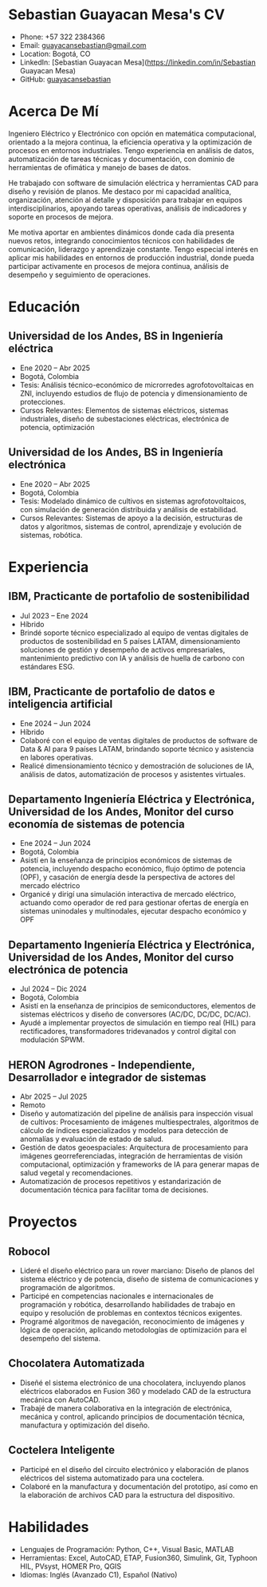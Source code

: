 # Sebastian Guayacan Mesa's CV

- Phone: +57 322 2384366
- Email: [guayacansebastian@gmail.com](mailto:guayacansebastian@gmail.com)
- Location: Bogotá, CO
- LinkedIn: [Sebastian Guayacan Mesa](https://linkedin.com/in/Sebastian Guayacan Mesa)
- GitHub: [guayacansebastian](https://github.com/guayacansebastian)


# Acerca De Mí

Ingeniero Eléctrico y Electrónico con opción en matemática computacional, orientado a la mejora continua, la eficiencia operativa y la optimización de procesos en entornos industriales. Tengo experiencia en análisis de datos, automatización de tareas técnicas y documentación, con dominio de herramientas de ofimática y manejo de bases de datos.

He trabajado con software de simulación eléctrica y herramientas CAD para diseño y revisión de planos. Me destaco por mi capacidad analítica, organización, atención al detalle y disposición para trabajar en equipos interdisciplinarios, apoyando tareas operativas, análisis de indicadores y soporte en procesos de mejora.

Me motiva aportar en ambientes dinámicos donde cada día presenta nuevos retos, integrando conocimientos técnicos con habilidades de comunicación, liderazgo y aprendizaje constante. Tengo especial interés en aplicar mis habilidades en entornos de producción industrial, donde pueda participar activamente en procesos de mejora continua, análisis de desempeño y seguimiento de operaciones.

# Educación

## Universidad de los Andes, BS in Ingeniería eléctrica

- Ene 2020 – Abr 2025
- Bogotá, Colombia
- Tesis: Análisis técnico-económico de microrredes agrofotovoltaicas en ZNI, incluyendo estudios de flujo de potencia y dimensionamiento de protecciones.
- Cursos Relevantes: Elementos de sistemas eléctricos, sistemas industriales, diseño de subestaciones eléctricas, electrónica de potencia, optimización 

## Universidad de los Andes, BS in Ingeniería electrónica

- Ene 2020 – Abr 2025
- Bogotá, Colombia
- Tesis: Modelado dinámico de cultivos en sistemas agrofotovoltaicos, con simulación de generación distribuida y análisis de estabilidad.
- Cursos Relevantes: Sistemas de apoyo a la decisión, estructuras de datos y algoritmos, sistemas de control, aprendizaje y evolución de sistemas, robótica.

# Experiencia

## IBM, Practicante de portafolio de sostenibilidad

- Jul 2023 – Ene 2024
- Híbrido
- Brindé soporte técnico especializado al equipo de ventas digitales de productos de sostenibilidad en 5 países LATAM, dimensionamiento soluciones de gestión y desempeño de activos empresariales, mantenimiento predictivo con IA y análisis de huella de carbono con estándares ESG.

## IBM, Practicante de portafolio de datos e inteligencia artificial

- Ene 2024 – Jun 2024
- Híbrido
- Colaboré con el equipo de ventas digitales de productos de software de Data & AI para 9 países LATAM, brindando soporte técnico y asistencia en labores operativas.
- Realicé dimensionamiento técnico y demostración de soluciones de IA, análisis de datos, automatización de procesos y asistentes virtuales.

## Departamento Ingeniería Eléctrica y Electrónica, Universidad de los Andes, Monitor del curso economía de sistemas de potencia

- Ene 2024 – Jun 2024
- Bogotá, Colombia
- Asistí en la enseñanza de principios económicos de sistemas de potencia, incluyendo despacho económico, flujo óptimo de potencia (OPF), y casación de energía desde la perspectiva de actores del mercado eléctrico
- Organicé y dirigí una simulación interactiva de mercado eléctrico, actuando como operador de red para gestionar ofertas de energía en sistemas uninodales y multinodales, ejecutar despacho económico y OPF

## Departamento Ingeniería Eléctrica y Electrónica, Universidad de los Andes, Monitor del curso electrónica de potencia

- Jul 2024 – Dic 2024
- Bogotá, Colombia
- Asistí en la enseñanza de principios de semiconductores, elementos de sistemas eléctricos y diseño de conversores (AC/DC, DC/DC, DC/AC).
- Ayudé a implementar proyectos de simulación en tiempo real (HIL) para rectificadores, transformadores tridevanados y control digital con modulación SPWM.

## HERON Agrodrones - Independiente, Desarrollador e integrador de sistemas

- Abr 2025 – Jul 2025
- Remoto
- Diseño y automatización del pipeline de análisis para inspección visual de cultivos: Procesamiento de imágenes multiespectrales, algoritmos de cálculo de índices especializados y modelos para detección de anomalías y evaluación de estado de salud.
- Gestión de datos geoespaciales: Arquitectura de procesamiento para imágenes georreferenciadas, integración de herramientas de visión computacional, optimización y frameworks de IA para generar mapas de salud vegetal y recomendaciones.
- Automatización de procesos repetitivos y estandarización de documentación técnica para facilitar toma de decisiones.

# Proyectos

## Robocol

- Lideré el diseño eléctrico para un rover marciano: Diseño de planos del sistema eléctrico y de potencia, diseño de sistema de comunicaciones y programación de algoritmos.
- Participé en competencias nacionales e internacionales de programación y robótica, desarrollando habilidades de trabajo en equipo y resolución de problemas en contextos técnicos exigentes.
- Programé algoritmos de navegación, reconocimiento de imágenes y lógica de operación, aplicando metodologías de optimización para el desempeño del sistema.

## Chocolatera Automatizada

- Diseñé el sistema electrónico de una chocolatera, incluyendo planos eléctricos elaborados en Fusion 360 y modelado CAD de la estructura mecánica con AutoCAD.
- Trabajé de manera colaborativa en la integración de electrónica, mecánica y control, aplicando principios de documentación técnica, manufactura y optimización del diseño.

## Coctelera Inteligente

- Participé en el diseño del circuito electrónico y elaboración de planos eléctricos del sistema automatizado para una coctelera.
- Colaboré en la manufactura y documentación del prototipo, así como en la elaboración de archivos CAD para la estructura del dispositivo.

# Habilidades

- Lenguajes de Programación: Python, C++, Visual Basic, MATLAB
- Herramientas: Excel, AutoCAD, ETAP, Fusion360, Simulink, Git, Typhoon HIL, PVsyst, HOMER Pro, QGIS
- Idiomas: Inglés (Avanzado C1), Español (Nativo)
